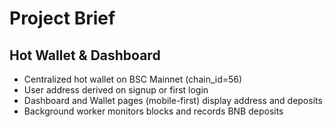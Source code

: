 # Project Brief

## Hot Wallet & Dashboard
- Centralized hot wallet on BSC Mainnet (chain_id=56)
- User address derived on signup or first login
- Dashboard and Wallet pages (mobile-first) display address and deposits
- Background worker monitors blocks and records BNB deposits
